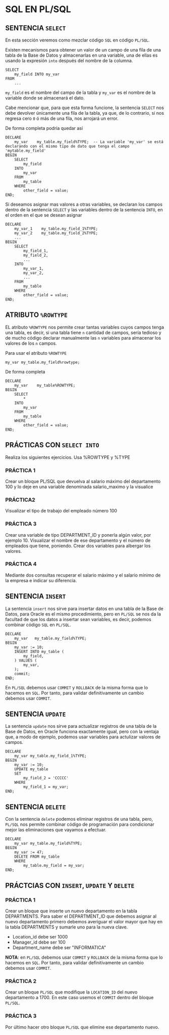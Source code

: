 # SQL EN PL/SQL

## SENTENCIA `SELECT`

En esta sección veremos como mezclar código `SQL` en código `PL/SQL`.

Existen mecanismos para obtener un valor de un campo de una fila de una tabla de la Base de Datos y almacenarlas en una variable, una de ellas es usando la expresión `into` después del nombre de la columna.

    SELECT
        my_field INTO my_var
    FROM
        ...

`my_field` es el nombre del campo de la tabla y `my_var` es el nombre de la variable donde se almacenará el dato.

Cabe mencionar que, para que esta forma funcione, la sentencia `SELECT` nos debe devolver únicamente una fila de la tabla, ya que, de lo contrario, si nos regresa cero `0` ó más de una fila, nos arrojará un error.

De forma completa podría quedar así

    DECLARE
        my_var    my_table.my_field%TYPE;  -- La variable 'my_var' se está declarando con el mismo tipo de dato que tenga el campo 'mytable.my_field'
    BEGIN
        SELECT
            my_field
        INTO
            my_var
        FROM
            my_table
        WHERE
            other_field = value;
    END;

Si deseamos asignar mas valores a otras variables, se declaran los campos dentro de la sentencia `SELECT` y las variables dentro de la sentencia `INTO`, en el orden en el que se desean asignar

    DECLARE
        my_var_1    my_table.my_field_1%TYPE;
        my_var_2    my_table.my_field_2%TYPE;
        ...
    BEGIN
        SELECT
            my_field_1,
            my_field_2,
            ...
        INTO
            my_var_1,
            my_var_2,
            ...
        FROM
            my_table
        WHERE
            other_field = value;
    END;

## ATRIBUTO `%ROWTYPE`

EL atributo `%ROWTYPE` nos permite crear tantas variables cuyos campos tenga una tabla, es decir, si una tabla tiene `n` cantidad de campos, sería tedioso y de mucho código declarar manualmente las `n` variables para almacenar los valores de los `n` campos.

Para usar el atributo `%ROWTYPE`

    my_var my_table.my_field%rowtype;

De forma completa

    DECLARE
        my_var    my_table%ROWTYPE;
    BEGIN
        SELECT
            *
        INTO
            my_var
        FROM
            my_table
        WHERE
            other_field = value;
    END;

## PRÁCTICAS CON `SELECT INTO`

Realiza los siguientes ejercicios. Usa %ROWTYPE y %TYPE

### PRÁCTICA 1

Crear un bloque PL/SQL que devuelva al salario máximo del departamento 100 y lo deje  en una variable denominada salario_maximo y la visualice

### PRÁCTICA2

Visualizar el tipo de trabajo del empleado número 100

### PRÁCTICA 3

Crear una variable de tipo DEPARTMENT_ID y ponerla algún valor, por ejemplo 10. Visualizar el nombre de ese departamento y el número de empleados que tiene, poniendo. Crear dos variables para albergar los valores.

### PRÁCTICA 4

Mediante dos consultas recuperar el salario máximo y el salario mínimo de la empresa e indicar su diferencia.

## SENTENCIA `INSERT`

La sentencia `insert` nos sirve para insertar datos en una tabla de la Base de Datos, para Oracle es el mismo procedimiento, pero en `PL/SQL` se nos da la facultad de que los datos a insertar sean variables, es decir, podemos combinar código `SQL` en `PL/SQL`.

    DECLARE
        my_var   my_table.my_field%TYPE;
    BEGIN
        my_var := 10;
        INSERT INTO my_table (
            my_field,
        ) VALUES (
            my_var,
        );
        commit;
    END;

En `PL/SQL` debemos usar `COMMIT` y `ROLLBACK` de la misma forma que lo hacemos en `SQL`. Por tanto, para validar definitivamente un cambio debemos usar `COMMIT`.

## SENTENCIA `UPDATE`

La sentencia `update` nos sirve para actualizar registros de una tabla de la Base de Datos, en Oracle funciona exactamente igual, pero con la ventaja que, a modo de ejemplo, podemos usar variables para actulizar valores de campos.


    DECLARE
        my_var my_table.my_field_1%TYPE;
    BEGIN
        my_var := 10;
        UPDATE my_table
        SET
            my_field_2 = 'CCCCC'
        WHERE
            my_field_1 = my_var;
    END;

## SENTENCIA `DELETE`

Con la sentencia `delete` podemos eliminar registros de una tabla, pero, `PL/SQL` nos permite combinar código de programación para condicionar mejor las eliminaciones que vayamos a efectuar.

    DECLARE
        my_var my_table.my_field%TYPE;
    BEGIN
        my_var := 47;
        DELETE FROM my_table
        WHERE
            my_table.my_field = my_var;
    END;

## PRÁCTCIAS CON `INSERT`, `UPDATE` Y `DELETE`

### PRÁCTICA 1

Crear un bloque que inserte un nuevo departamento en la tabla DEPARTMENTS. Para saber el DEPARTMENT_ID que debemos asignar al nuevo departamento primero debemos averiguar el valor mayor que hay en la tabla DEPARTMENTS y sumarle uno para la nueva clave.

* Location_id debe ser 1000
* Manager_id debe ser 100
* Department_name debe ser "INFORMATICA"

**NOTA**: en `PL/SQL` debemos usar `COMMIT` y `ROLLBACK` de la misma forma que lo hacemos en `SQL`. Por tanto, para validar definitivamente un cambio debemos usar `COMMIT`.

### PRÁCTICA 2

Crear un bloque `PL/SQL` que modifique la `LOCATION_ID` del nuevo departamento a 1700. En este caso usemos el `COMMIT` dentro del bloque `PL/SQL`.

### PRÁCTICA 3

Por último hacer otro bloque `PL/SQL` que elimine ese departamento nuevo.